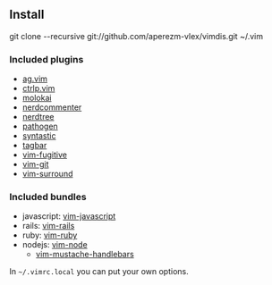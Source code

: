 ## Install

git clone --recursive git://github.com/aperezm-vlex/vimdis.git ~/.vim

### Included plugins

- [ag.vim](https://github.com/rking/ag.vim)
- [ctrlp.vim](https://github.com/kien/ctrlp.vim)
- [molokai](https://github.com/tomasr/molokai)
- [nerdcommenter](https://github.com/scrooloose/nerdcommenter)
- [nerdtree](https://github.com/scrooloose/nerdtree)
- [pathogen](https://github.com/tpope/vim-pathogen)
- [syntastic](https://github.com/scrooloose/syntastic)
- [tagbar](https://github.com/majutsushi/tagbar)
- [vim-fugitive](https://github.com/tpope/vim-fugitive)
- [vim-git](https://github.com/tpope/vim-git)
- [vim-surround](https://github.com/tpope/vim-surround)

### Included bundles

- javascript: [vim-javascript](https://github.com/pangloss/vim-javascript)
- rails: [vim-rails](https://github.com/tpope/vim-rails)
- ruby: [vim-ruby](https://github.com/vim-ruby/vim-ruby)
- nodejs: [vim-node](https://github.com/moll/vim-node)
  - [vim-mustache-handlebars](https://github.com/mustache/vim-mustache-handlebars)

In `~/.vimrc.local` you can put your own options.
